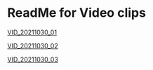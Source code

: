# ReadMe for Video clips 

[VID_20211030_01](VID_20211030_01.mp4)

[VID_20211030_02](VID_20211030_02.mp4)

[VID_20211030_03](VID_20211030_03.mp4)

